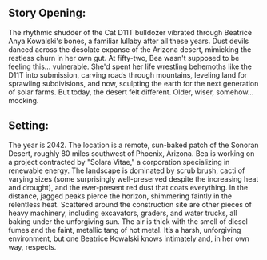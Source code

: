 ## Story Opening:

The rhythmic shudder of the Cat D11T bulldozer vibrated through Beatrice Anya Kowalski's bones, a familiar lullaby after all these years. Dust devils danced across the desolate expanse of the Arizona desert, mimicking the restless churn in her own gut. At fifty-two, Bea wasn't supposed to be feeling this… vulnerable. She'd spent her life wrestling behemoths like the D11T into submission, carving roads through mountains, leveling land for sprawling subdivisions, and now, sculpting the earth for the next generation of solar farms. But today, the desert felt different. Older, wiser, somehow… mocking.

## Setting:

The year is 2042. The location is a remote, sun-baked patch of the Sonoran Desert, roughly 80 miles southwest of Phoenix, Arizona. Bea is working on a project contracted by "Solara Vitae," a corporation specializing in renewable energy. The landscape is dominated by scrub brush, cacti of varying sizes (some surprisingly well-preserved despite the increasing heat and drought), and the ever-present red dust that coats everything. In the distance, jagged peaks pierce the horizon, shimmering faintly in the relentless heat. Scattered around the construction site are other pieces of heavy machinery, including excavators, graders, and water trucks, all baking under the unforgiving sun. The air is thick with the smell of diesel fumes and the faint, metallic tang of hot metal. It’s a harsh, unforgiving environment, but one Beatrice Kowalski knows intimately and, in her own way, respects.
